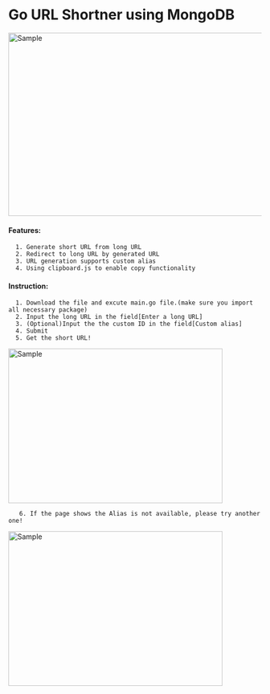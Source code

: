 # **Go URL Shortner using MongoDB**

<p align="left">
    <img src="https://i.imgur.com/z2YPfa2.png" alt="Sample"  width="623" height="365" >
    <p align="left">
</p>

#### Features:
      1. Generate short URL from long URL
      2. Redirect to long URL by generated URL
      3. URL generation supports custom alias
      4. Using clipboard.js to enable copy functionality
 
 
#### Instruction:
      1. Download the file and excute main.go file.(make sure you import all necessary package)
      2. Input the long URL in the field[Enter a long URL]
      3. (Optional)Input the the custom ID in the field[Custom alias]
      4. Submit
      5. Get the short URL!
     
<p align="left">
    <img src="https://i.imgur.com/B7Q47kh.png" alt="Sample"  width="426" height="308" >
    <p align="left">
</p> 

```
   6. If the page shows the Alias is not available, please try another one!
```
<p align="left">
    <img src="https://i.imgur.com/lbBe18Z.png" alt="Sample"  width="426" height="308" >
</p> 
